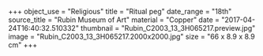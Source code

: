 +++
object_use = "Religious"
title = "Ritual peg"
date_range = "18th"
source_title = "Rubin Museum of Art"
material = "Copper"
date = "2017-04-24T16:40:32.510332"
thumbnail = "Rubin_C2003_13_3H065217.preview.jpg"
image = "Rubin_C2003_13_3H065217.2000x2000.jpg"
size = "66 x 8.9 x 8.9 cm"
+++
